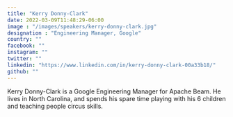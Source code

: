 ```yaml
---
title: "Kerry Donny-Clark"
date: 2022-03-09T11:48:29-06:00
image : "/images/speakers/kerry-donny-clark.jpg"
designation : "Engineering Manager, Google"
country: ""
facebook: ""
instagram: ""
twitter: ""
linkedin: "https://www.linkedin.com/in/kerry-donny-clark-00a33b18/"
github: ""
---
```


Kerry Donny-Clark is a Google Engineering Manager for Apache Beam. He lives in North Carolina, and spends his spare time playing with his 6 children and teaching people circus skills.